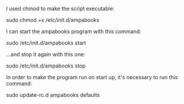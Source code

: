 I used chmod to make the script executable:

sudo chmod +x /etc/init.d/ampabooks

I can start the ampabooks program with this command:

sudo /etc/init.d/ampabooks start

...and stop it again with this one:

sudo /etc/init.d/ampabooks stop

In order to make the program run on start up, it's necessary to run this command:

sudo update-rc.d ampabooks defaults
